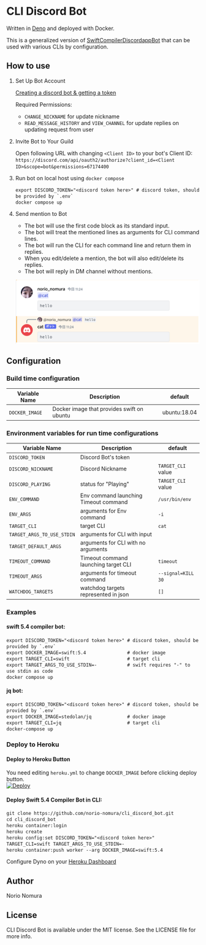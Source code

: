 # CLI Discord Bot

Written in [Deno](https://deno.land) and deployed with Docker.

This is a generalized version of [SwiftCompilerDiscordappBot](https://github.com/norio-nomura/SwiftCompilerDiscordappBot) that can be used with various CLIs by configuration.

## How to use

1. Set Up Bot Account

   [Creating a discord bot & getting a token](https://github.com/reactiflux/discord-irc/wiki/Creating-a-discord-bot-&-getting-a-token)

   Required Permissions:

   - `CHANGE_NICKNAME` for update nickname
   - `READ_MESSAGE_HISTORY` and `VIEW_CHANNEL` for update replies on updating
     request from user

2. Invite Bot to Your Guild

   Open following URL with changing `<Client ID>` to your bot's Client ID:
   `https://discord.com/api/oauth2/authorize?client_id=<Client ID>&scope=bot&permissions=67174400`

3. Run bot on local host using `docker compose`
   ```terminal.sh-session
   export DISCORD_TOKEN="<discord token here>" # discord token, should be provided by `.env`
   docker compose up
   ```

4. Send mention to Bot

   - The bot will use the first code block as its standard input.
   - The bot will treat the mentioned lines as arguments for CLI command lines.
   - The bot will run the CLI for each command line and return them in replies.
   - When you edit/delete a mention, the bot will also edit/delete its replies.
   - The bot will reply in DM channel without mentions.

   ![screenshot](screenshot.png)

## Configuration

### Build time configuration

| Variable Name  | Description                                | default      |
| -------------- | ------------------------------------------ | ------------ |
| `DOCKER_IMAGE` | Docker image that provides swift on ubuntu | ubuntu:18.04 |

### Environment variables for run time configurations

| Variable Name              | Description                           | default            |
| -------------------------- | ------------------------------------- | ------------------ |
| `DISCORD_TOKEN`            | Discord Bot's token                   |                    |
| `DISCORD_NICKNAME`         | Discord Nickname                      | `TARGET_CLI` value |
| `DISCORD_PLAYING`          | status for "Playing"                  | `TARGET_CLI` value |
| `ENV_COMMAND`              | Env command launching Timeout command | `/usr/bin/env`     |
| `ENV_ARGS`                 | arguments for Env command             | `-i`               |
| `TARGET_CLI`               | target CLI                            | `cat`              |
| `TARGET_ARGS_TO_USE_STDIN` | arguments for CLI with input          |                    |
| `TARGET_DEFAULT_ARGS`      | arguments for CLI with no arguments   |                    |
| `TIMEOUT_COMMAND`          | Timeout command launching target CLI  | `timeout`          |
| `TIMEOUT_ARGS`             | arguments for timeout command         | `--signal=KILL 30` |
| `WATCHDOG_TARGETS`         | watchdog targets represented in json  | `[]`               |

### Examples

#### swift 5.4 compiler bot:

```terminal.sh-session
export DISCORD_TOKEN="<discord token here>" # discord token, should be provided by `.env`
export DOCKER_IMAGE=swift:5.4               # docker image
export TARGET_CLI=swift                     # target cli
export TARGET_ARGS_TO_USE_STDIN=-           # swift requires "-" to use stdin as code
docker compose up
```

#### jq bot:

```terminal.sh-session
export DISCORD_TOKEN="<discord token here>" # discord token, should be provided by `.env`
export DOCKER_IMAGE=stedolan/jq             # docker image
export TARGET_CLI=jq                        # target cli
docker-compose up
```

### Deploy to Heroku

#### Deploy to Heroku Button

You need editing `heroku.yml` to change `DOCKER_IMAGE` before clicking deploy
button.<br/>
[![Deploy](https://www.herokucdn.com/deploy/button.svg)](https://heroku.com/deploy)

#### Deploy Swift 5.4 Compiler Bot in CLI:

```terminal.sh-session
git clone https://github.com/norio-nomura/cli_discord_bot.git
cd cli_discord_bot
heroku container:login
heroku create
heroku config:set DISCORD_TOKEN="<discord token here>" TARGET_CLI=swift TARGET_ARGS_TO_USE_STDIN=-
heroku container:push worker --arg DOCKER_IMAGE=swift:5.4
```

Configure Dyno on your [Heroku Dashboard](https://dashboard.heroku.com/apps)

## Author

Norio Nomura

## License

CLI Discord Bot is available under the MIT license. See the LICENSE file for
more info.

